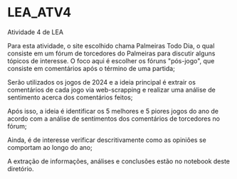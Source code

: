 # LEA_ATV4
Atividade 4 de LEA

Para esta atividade, o site escolhido chama Palmeiras Todo Dia, o qual consiste em um fórum de torcedores do Palmeiras para discutir alguns tópicos de interesse. O foco aqui é escolher os fóruns "pós-jogo", que consiste em comentários após o término de uma partida;

Serão utilizados os jogos de 2024 e a ideia principal é extrair os comentários de cada jogo via web-scrapping e realizar uma análise de sentimento acerca dos comentários feitos;

Após isso, a ideia é identificar os 5 melhores e 5 piores jogos do ano de acordo com a análise de sentimentos dos comentários de torcedores no fórum;

Ainda, é de interesse verificar descritivamente como as opiniões se comportam ao longo do ano;

A extração de informações, análises e conclusões estão no notebook deste diretório.
